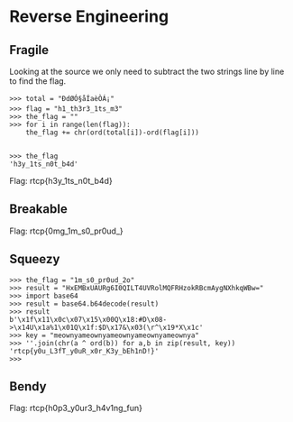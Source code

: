 # Reverse Engineering
## Fragile
Looking at the source we only need to subtract the two strings line by line to find the flag.
```
>>> total = "ÐdØÓ§åÍaèÒÁ¡"
>>> flag = "h1_th3r3_1ts_m3"
>>> the_flag = ""
>>> for i in range(len(flag)):
	the_flag += chr(ord(total[i])-ord(flag[i]))

	
>>> the_flag
'h3y_1ts_n0t_b4d'
```
Flag: rtcp{h3y_1ts_n0t_b4d}

## Breakable

Flag: rtcp{0mg_1m_s0_pr0ud_}

## Squeezy
```
>>> the_flag = "1m_s0_pr0ud_2o"
>>> result = "HxEMBxUAURg6I0QILT4UVRolMQFRHzokRBcmAygNXhkqWBw="
>>> import base64
>>> result = base64.b64decode(result)
>>> result
b'\x1f\x11\x0c\x07\x15\x00Q\x18:#D\x08->\x14U\x1a%1\x01Q\x1f:$D\x17&\x03(\r^\x19*X\x1c'
>>> key = "meownyameownyameownyameownyameownya"
>>> ''.join(chr(a ^ ord(b)) for a,b in zip(result, key))
'rtcp{y0u_L3fT_y0uR_x0r_K3y_bEh1nD!}'
>>> 
```

## Bendy

Flag: rtcp{h0p3_y0ur3_h4v1ng_fun}